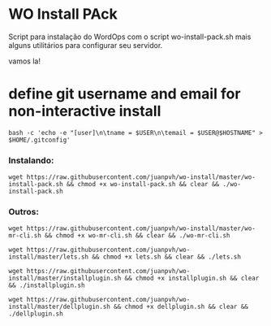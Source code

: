 # WO Install PAck
Script para instalação do WordOps com o script wo-install-pack.sh mais alguns utilitários para configurar seu servidor.


vamos la!

# define git username and email for non-interactive install
    
```
bash -c 'echo -e "[user]\n\tname = $USER\n\temail = $USER@$HOSTNAME" > $HOME/.gitconfig'
```

### Instalando:

```
wget https://raw.githubusercontent.com/juanpvh/wo-install/master/wo-install-pack.sh && chmod +x wo-install-pack.sh && clear && ./wo-install-pack.sh
```

### Outros:

```
wget https://raw.githubusercontent.com/juanpvh/wo-install/master/wo-mr-cli.sh && chmod +x wo-mr-cli.sh && clear && ./wo-mr-cli.sh
```

```
wget https://raw.githubusercontent.com/juanpvh/wo-install/master/lets.sh && chmod +x lets.sh && clear && ./lets.sh
```

```
wget https://raw.githubusercontent.com/juanpvh/wo-install/master/installplugin.sh && chmod +x installplugin.sh && clear && ./installplugin.sh
```

```
wget https://raw.githubusercontent.com/juanpvh/wo-install/master/dellplugin.sh && chmod +x dellplugin.sh && clear && ./dellplugin.sh
```



